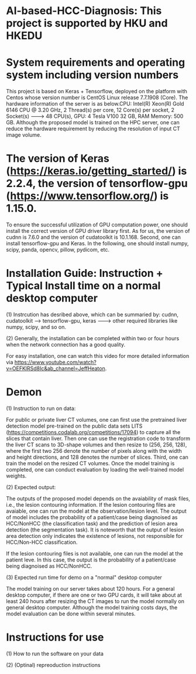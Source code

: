 # AI-based-HCC-Diagnosis:  This project is supported by HKU and HKEDU

# System requirements and operating system including version numbers
This project is based on Keras + Tensorflow, deployed on the platform with Centos whose version number is CentOS Linux release 7.7.1908 (Core). The hardware information of the server is as below.CPU: Intel(R) Xeon(R)  Gold 6146 CPU @ 3.20 GHz, 2 Thread(s) per core, 12 Core(s) per socket, 2 Socket(s)  ---> 48 CPU(s), GPU: 4 Tesla V100 32 GB, RAM Memory: 500 GB. Although the proposed model is trained on the HPC server, one can reduce the hardware requirement by reducing the resolution of input CT image volume. 

# The version of Keras (https://keras.io/getting_started/) is 2.2.4, the version of tensorflow-gpu (https://www.tensorflow.org/) is 1.15.0. 
To ensure the successful utilization of GPU computation power, one should install the correct version of GPU driver library first. As for us, the version of cudnn is 7.6.0 and the version of cudatoolkit is 10.1.168. Second, one can install tensorflow-gpu and Keras. In the following, one should install numpy, scipy, panda, opencv, pillow, pydicom, etc. 

# Installation Guide: Instruction + Typical Install time on a normal desktop computer
(1) Instrcution has desribed above, which can be summaried by: cudnn, cudatoolkit --> tensorflow-gpu, keras ---> other required libraries like numpy, scipy, and so on.

(2) Generally, the installation can be completed within two or four hours when the network connection has a good quality.

For easy installation, one can watch this video for more detailed information via 
https://www.youtube.com/watch?v=OEFKlRSd8Ic&ab_channel=JeffHeaton.

# Demon
(1) Instruction to run on data: 

For public or private liver CT volumes, one can first use the pretrained liver detection model pre-trained on the public data sets LITS (https://competitions.codalab.org/competitions/17094) to capture all the slices that contain liver. Then one can use the registration code to transform the liver CT scans to 3D-shape volumes and then resize to (256, 256, 128), where the first two 256 denote the number of pixels along with the width and height directions, and 128 denotes the number of slices. Third, one can train the model on the resized CT volumes. Once the model training is completed, one can conduct evaluation by loading the well-trained model weights.  

(2) Expected output:

The outputs of the proposed model depends on the avaiability of mask files, i.e., the lesion contouring information. If the lesion contouring files are avaiable, one can run the model at the observation/lesion level. The output of model includes the probability of a patient/case being diagnoised as HCC/NonHCC (the classification task) and the prediction of lesion area detection (the segmentation task). It is noteworth that the output of lesion area detection only indicates the existence of lesions, not responsible for HCC/Non-HCC classification.

If the lesion contouring files is not available, one can run the model at the patient leve. In this case, the output is the probability of a patient/case being diagnoised as HCC/NonHCC.

(3) Expected run time for demo on a "normal" desktop computer

The model training on our server takes about 120 hours. For a general desktop computer, if there are one or two GPU cards, it will take about at least 240 hours after resizing the CT images to run the model normally on general desktop computer. Although the model training costs days, the model evaluation can be done within several minutes. 

# Instructions for use

(1) How to run the software on your data

(2) (Optinal) repreoduction instructions
